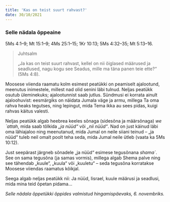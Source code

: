 ```yaml
---
title: 'Kas on teist suurt rahvast?'
date: 30/10/2021
---
```


### Selle nädala õppeaine
5Ms 4:1–9; Mt 15:1–9; 4Ms 25:1–15; 1Kr 10:13; 5Ms 4:32–35; Mt 5:13–16.

> <p>Juhtsalm</p>
> „Ja kas on teist suurt rahvast, kellel on nii õiglased määrused ja seadlused, nagu kogu see Seadus, mille ma täna panen teie ette?“ (5Ms 4:8).

Moosese viienda raamatu kolm esimest peatükki on peamiselt ajalootund, meenutus inimestele, millest nad olid senini läbi tulnud. Neljas peatükk osutub üleminekuks; ajalootunnist saab jutlus. Sündmusi ei korrata ainult ajaloohuvist: eesmärgiks on näidata Jumala väge ja armu, millega Ta oma rahva heaks tegutses, ning lepingut, mida Tema ikka au sees pidas, kuigi rahvas käitus valesti.

Neljas peatükk algab heebrea keeles sõnaga (sidesõna ja määrsõnaga) _we ˋattah_, mida saab tõlkida _„ja nüüd“_ või _„nii nüüd“_. Nad on just käinud läbi oma
lähiajaloo ning meenutanud, mida Jumal on neile siiani teinud – „ja nüüd“ tuleb neil omalt poolt teha seda, mida Jumal neile ütleb (vaata ka 5Ms 10:12).

Just seepärast järgneb sõnadele „ja nüüd“ esimese tegusõnana _shamaˊ_. See on sama tegusõna (ja samas vormis), millega algab Shema palve ning see tähendab „kuule“, „kuula“ või „kuuletu“ – seda tegusõna korratakse Moosese viiendas raamatus kõikjal.

Seega algab neljas peatükk nii: Ja nüüd, Iisrael, kuule määrusi ja seadlusi, mida mina teid õpetan pidama…

_Selle nädala õppetükki õppides valmistud hingamispäevaks, 6. novembriks._
